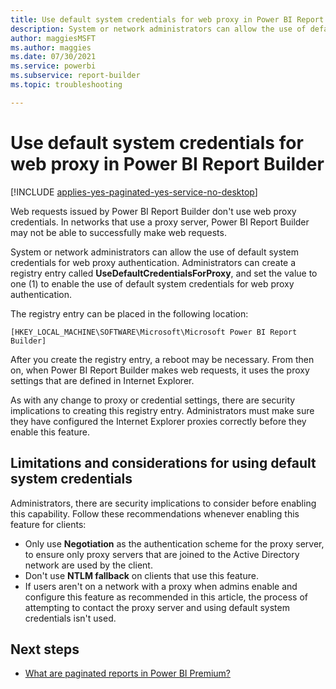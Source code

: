 ```yaml
---
title: Use default system credentials for web proxy in Power BI Report Builder
description: System or network administrators can allow the use of default system credentials for web proxy authentication.
author: maggiesMSFT
ms.author: maggies
ms.date: 07/30/2021
ms.service: powerbi
ms.subservice: report-builder
ms.topic: troubleshooting

---
```

# Use default system credentials for web proxy in Power BI Report Builder

[!INCLUDE [applies-yes-paginated-yes-service-no-desktop](../includes/applies-yes-paginated-yes-service-no-desktop.md)] 

Web requests issued by Power BI Report Builder don't use web proxy credentials. In networks that use a proxy server, Power BI Report Builder may not be able to successfully make web requests.

System or network administrators can allow the use of default system credentials for web proxy authentication. Administrators can create a registry entry called **UseDefaultCredentialsForProxy**, and set the value to one (1) to enable the use of default system credentials for web proxy authentication.

The registry entry can be placed in the following location:

`[HKEY_LOCAL_MACHINE\SOFTWARE\Microsoft\Microsoft Power BI Report Builder]`

After you create the registry entry, a reboot may be necessary. From then on, when Power BI Report Builder makes web requests, it uses the proxy settings that are defined in Internet Explorer.

As with any change to proxy or credential settings, there are security implications to creating this registry entry. Administrators must make sure they have configured the Internet Explorer proxies correctly before they enable this feature.

## Limitations and considerations for using default system credentials

Administrators, there are security implications to consider before enabling this capability. Follow these recommendations whenever enabling this feature for clients:

- Only use **Negotiation** as the authentication scheme for the proxy server, to ensure only proxy servers that are joined to the Active Directory network are used by the client. 
- Don't use **NTLM fallback** on clients that use this feature.
- If users aren't on a network with a proxy when admins enable and configure this feature as recommended in this article, the process of attempting to contact the proxy server and using default system credentials isn't used.

## Next steps

- [What are paginated reports in Power BI Premium?](paginated-reports-report-builder-power-bi.md)


